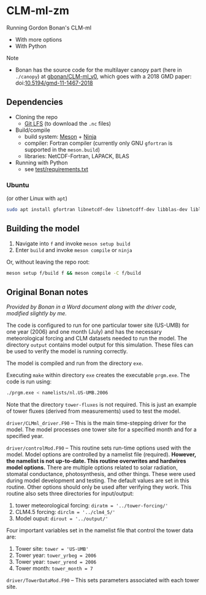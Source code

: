 # CLM-ml-zm
Running Gordon Bonan's CLM-ml
* With more options
* With Python

Note
* Bonan has the source code for the multilayer canopy part (here in `./canopy`) at [gbonan/CLM-ml_v0](https://github.com/gbonan/CLM-ml_v0),
  which goes with a 2018 GMD paper: doi:[10.5194/gmd-11-1467-2018](https://doi.org/10.5194/gmd-11-1467-2018)


## Dependencies

* Cloning the repo
  - [Git LFS](https://git-lfs.github.com/) (to download the `.nc` files)
* Build/compile
  - build system: [Meson](https://mesonbuild.com/) + [Ninja](https://ninja-build.org/)
  - compiler: Fortran compiler (currently only GNU `gfortran` is supported in the `meson.build`)
  - libraries: NetCDF-Fortran, LAPACK, BLAS
* Running with Python
  - see [test/requirements.txt](./test/requirements.txt)

### Ubuntu

(or other Linux with `apt`)

```bash
sudo apt install gfortran libnetcdf-dev libnetcdff-dev libblas-dev liblapack-dev meson ninja-build
```

<!-- TODO: Conda, Brew  -->


## Building the model

1. Navigate into `f` and invoke `meson setup build`
2. Enter `build` and invoke `meson compile` or `ninja`

Or, without leaving the repo root:
```bash
meson setup f/build f && meson compile -C f/build
```

## Original Bonan notes

*Provided by Bonan in a Word document along with the driver code, modified slightly by me.*

The code is configured to run for one particular tower site (US-UMB) for one year (2006) and one month (July) and has the necessary meteorological forcing and CLM datasets needed to run the model. The directory `output` contains model output for this simulation. These files can be used to verify the model is running correctly.

The model is compiled and run from the directory `exe`.

Executing `make` within directory `exe` creates the executable `prgm.exe`. The code is run using:
```bash
./prgm.exe < namelists/nl.US-UMB.2006
```

Note that the directory `tower-fluxes` is not required. This is just an example of tower fluxes (derived from measurements) used to test the model.

`driver/CLMml_driver.F90` – This is the main time-stepping driver for the model. The model processes one tower site for a specified month and for a specified year.

`driver/controlMod.F90` – This routine sets run-time options used with the model. Model options are controlled by a namelist file (required). **However, the namelist is not up-to-date. This routine overwrites and hardwires model options.** There are multiple options related to solar radiation, stomatal conductance, photosynthesis, and other things. These were used during model development and testing. The default values are set in this routine. Other options should only be used after verifying they work. This routine also sets three directories for input/output:

1. tower meteorological forcing: `diratm = '../tower-forcing/'`
2. CLM4.5 forcing: `dirclm = '../clm4_5/'`
3. Model ouput: `dirout = '../output/'`

Four important variables set in the namelist file that control the tower data are:

1. Tower site: `tower = 'US-UMB'`
2. Tower year: `tower_yrbeg = 2006`
3. Tower year: `tower_yrend = 2006`
4. Tower month: `tower_month = 7`

`driver/TowerDataMod.F90` – This sets parameters associated with each tower site.
